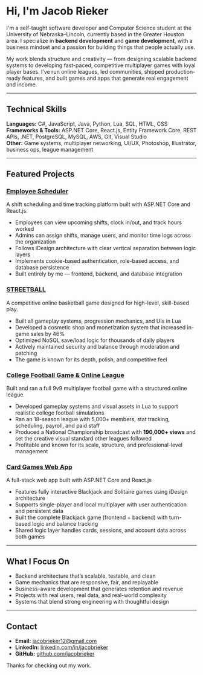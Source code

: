 # Hi, I'm Jacob Rieker

I'm a self-taught software developer and Computer Science student at the University of Nebraska–Lincoln, currently based in the Greater Houston area. I specialize in **backend development** and **game development**, with a business mindset and a passion for building things that people actually use.

My work blends structure and creativity — from designing scalable backend systems to developing fast-paced, competitive multiplayer games with loyal player bases. I’ve run online leagues, led communities, shipped production-ready features, and built games and apps that generate real engagement and income.

---

## Technical Skills

**Languages:** C#, JavaScript, Java, Python, Lua, SQL, HTML, CSS  
**Frameworks & Tools:** ASP.NET Core, React.js, Entity Framework Core, REST APIs, .NET, PostgreSQL, MySQL, AWS, Git, Visual Studio  
**Other:** Game systems, multiplayer networking, UI/UX, Photoshop, Illustrator, business ops, league management

---

## Featured Projects

### [Employee Scheduler](https://github.com/jacobrieker/employee-scheduler)
A shift scheduling and time tracking platform built with ASP.NET Core and React.js.  
- Employees can view upcoming shifts, clock in/out, and track hours worked  
- Admins can assign shifts, manage users, and monitor time logs across the organization  
- Follows iDesign architecture with clear vertical separation between logic layers  
- Implements cookie-based authentication, role-based access, and database persistence  
- Built entirely by me — frontend, backend, and database integration

### [STREETBALL](https://www.youtube.com/watch?v=aFh3z1PEtig)
A competitive online basketball game designed for high-level, skill-based play.  
- Built all gameplay systems, progression mechanics, and UIs in Lua  
- Developed a cosmetic shop and monetization system that increased in-game sales by 46%  
- Optimized NoSQL save/load logic for thousands of daily players  
- Actively maintained security and balance through moderation and patching  
- The game is known for its depth, polish, and competitive feel

### [College Football Game & Online League](https://www.youtube.com/@jakegreenway12/featured)
Built and ran a full 9v9 multiplayer football game with a structured online league.  
- Developed gameplay systems and visual assets in Lua to support realistic college football simulations  
- Ran an 18-season league with 5,000+ members, stat tracking, scheduling, payroll, and paid staff  
- Produced a National Championship broadcast with **190,000+ views** and set the creative visual standard other leagues followed  
- Profitable and known for its scale, structure, and professional-level management

### [Card Games Web App](https://github.com/jrieker/CardGamesSolution)
A full-stack web app built with ASP.NET Core and React.js  
- Features fully interactive Blackjack and Solitaire games using iDesign architecture  
- Supports single-player and local multiplayer with user authentication and persistent data  
- Built the complete Blackjack game (frontend + backend) with turn-based logic and balance tracking  
- Shared logic layer handles cards, sessions, and account data across both games

---

## What I Focus On

- Backend architecture that’s scalable, testable, and clean  
- Game mechanics that are responsive, fair, and replayable  
- Business-aware development that generates retention and revenue  
- Projects with real users, real data, and real-world complexity  
- Systems that blend strong engineering with thoughtful design

---

## Contact

- **Email:** jacobrieker12@gmail.com  
- **LinkedIn:** [linkedin.com/in/jacobrieker](https://linkedin.com/in/jacobrieker)  
- **GitHub:** [github.com/jacobrieker](https://github.com/jacobrieker)

Thanks for checking out my work.
